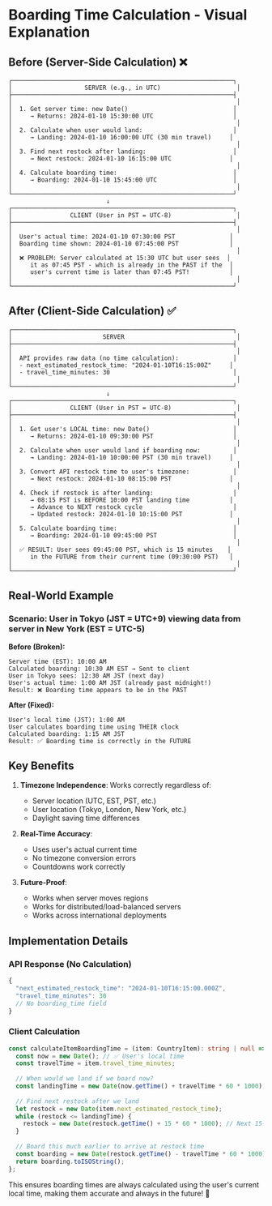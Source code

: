 # Boarding Time Calculation - Visual Explanation

## Before (Server-Side Calculation) ❌

```
┌─────────────────────────────────────────────────────────────┐
│                    SERVER (e.g., in UTC)                     │
├─────────────────────────────────────────────────────────────┤
│                                                              │
│  1. Get server time: new Date()                             │
│     → Returns: 2024-01-10 15:30:00 UTC                      │
│                                                              │
│  2. Calculate when user would land:                         │
│     → Landing: 2024-01-10 16:00:00 UTC (30 min travel)     │
│                                                              │
│  3. Find next restock after landing:                        │
│     → Next restock: 2024-01-10 16:15:00 UTC                │
│                                                              │
│  4. Calculate boarding time:                                │
│     → Boarding: 2024-01-10 15:45:00 UTC                     │
│                                                              │
└─────────────────────────────────────────────────────────────┘
                           ↓
┌─────────────────────────────────────────────────────────────┐
│                CLIENT (User in PST = UTC-8)                  │
├─────────────────────────────────────────────────────────────┤
│                                                              │
│  User's actual time: 2024-01-10 07:30:00 PST               │
│  Boarding time shown: 2024-01-10 07:45:00 PST              │
│                                                              │
│  ❌ PROBLEM: Server calculated at 15:30 UTC but user sees  │
│     it as 07:45 PST - which is already in the PAST if the  │
│     user's current time is later than 07:45 PST!           │
│                                                              │
└─────────────────────────────────────────────────────────────┘
```

## After (Client-Side Calculation) ✅

```
┌─────────────────────────────────────────────────────────────┐
│                         SERVER                               │
├─────────────────────────────────────────────────────────────┤
│                                                              │
│  API provides raw data (no time calculation):               │
│  - next_estimated_restock_time: "2024-01-10T16:15:00Z"     │
│  - travel_time_minutes: 30                                  │
│                                                              │
└─────────────────────────────────────────────────────────────┘
                           ↓
┌─────────────────────────────────────────────────────────────┐
│                CLIENT (User in PST = UTC-8)                  │
├─────────────────────────────────────────────────────────────┤
│                                                              │
│  1. Get user's LOCAL time: new Date()                       │
│     → Returns: 2024-01-10 09:30:00 PST                      │
│                                                              │
│  2. Calculate when user would land if boarding now:         │
│     → Landing: 2024-01-10 10:00:00 PST (30 min travel)     │
│                                                              │
│  3. Convert API restock time to user's timezone:            │
│     → Next restock: 2024-01-10 08:15:00 PST                │
│                                                              │
│  4. Check if restock is after landing:                      │
│     → 08:15 PST is BEFORE 10:00 PST landing time           │
│     → Advance to NEXT restock cycle                         │
│     → Updated restock: 2024-01-10 10:15:00 PST             │
│                                                              │
│  5. Calculate boarding time:                                │
│     → Boarding: 2024-01-10 09:45:00 PST                     │
│                                                              │
│  ✅ RESULT: User sees 09:45:00 PST, which is 15 minutes    │
│     in the FUTURE from their current time (09:30:00 PST)   │
│                                                              │
└─────────────────────────────────────────────────────────────┘
```

## Real-World Example

### Scenario: User in Tokyo (JST = UTC+9) viewing data from server in New York (EST = UTC-5)

**Before (Broken):**
```
Server time (EST): 10:00 AM
Calculated boarding: 10:30 AM EST → Sent to client
User in Tokyo sees: 12:30 AM JST (next day)
User's actual time: 1:00 AM JST (already past midnight!)
Result: ❌ Boarding time appears to be in the PAST
```

**After (Fixed):**
```
User's local time (JST): 1:00 AM
User calculates boarding time using THEIR clock
Calculated boarding: 1:15 AM JST
Result: ✅ Boarding time is correctly in the FUTURE
```

## Key Benefits

1. **Timezone Independence**: Works correctly regardless of:
   - Server location (UTC, EST, PST, etc.)
   - User location (Tokyo, London, New York, etc.)
   - Daylight saving time differences

2. **Real-Time Accuracy**: 
   - Uses user's actual current time
   - No timezone conversion errors
   - Countdowns work correctly

3. **Future-Proof**:
   - Works when server moves regions
   - Works for distributed/load-balanced servers
   - Works across international deployments

## Implementation Details

### API Response (No Calculation)
```typescript
{
  "next_estimated_restock_time": "2024-01-10T16:15:00.000Z",
  "travel_time_minutes": 30
  // No boarding_time field
}
```

### Client Calculation
```typescript
const calculateItemBoardingTime = (item: CountryItem): string | null => {
  const now = new Date(); // ✅ User's local time
  const travelTime = item.travel_time_minutes;
  
  // When would we land if we board now?
  const landingTime = new Date(now.getTime() + travelTime * 60 * 1000);
  
  // Find next restock after we land
  let restock = new Date(item.next_estimated_restock_time);
  while (restock <= landingTime) {
    restock = new Date(restock.getTime() + 15 * 60 * 1000); // Next 15-min cycle
  }
  
  // Board this much earlier to arrive at restock time
  const boarding = new Date(restock.getTime() - travelTime * 60 * 1000);
  return boarding.toISOString();
};
```

This ensures boarding times are always calculated using the user's current local time, making them accurate and always in the future! 🎯
